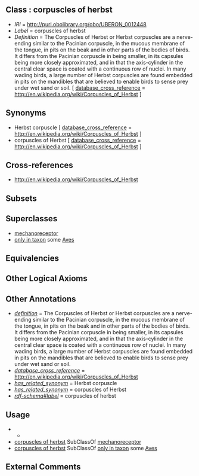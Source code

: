 
## Class : corpuscles of herbst

 * *IRI* = http://purl.obolibrary.org/obo/UBERON_0012448
 * *Label* = corpuscles of herbst
 * *Definition* = The Corpuscles of Herbst or Herbst corpuscles are a nerve-ending similar to the Pacinian corpuscle, in the mucous membrane of the tongue, in pits on the beak and in other parts of the bodies of birds. It differs from the Pacinian corpuscle in being smaller, in its capsules being more closely approximated, and in that the axis-cylinder in the central clear space is coated with a continuous row of nuclei. In many wading birds, a large number of Herbst corpuscles are found embedded in pits on the mandibles that are believed to enable birds to sense prey under wet sand or soil. [ [database_cross_reference](../../ef/oboInOwl#hasDbXref.md) = http://en.wikipedia.org/wiki/Corpuscles_of_Herbst ]

## Synonyms

 * Herbst corpuscle [ [database_cross_reference](../../ef/oboInOwl#hasDbXref.md) = http://en.wikipedia.org/wiki/Corpuscles_of_Herbst ]
 * corpuscles of Herbst [ [database_cross_reference](../../ef/oboInOwl#hasDbXref.md) = http://en.wikipedia.org/wiki/Corpuscles_of_Herbst ]

## Cross-references

 * http://en.wikipedia.org/wiki/Corpuscles_of_Herbst

## Subsets


## Superclasses

 * [mechanoreceptor](../../UBERON/49/UBERON_0012449.md)
 * [only in taxon](../../RO/60/RO_0002160.md) some [Aves](../../NCBITaxon/82/NCBITaxon_8782.md)

## Equivalencies


## Other Logical Axioms


## Other Annotations

 * *[definition](../../IAO/15/IAO_0000115.md)* = The Corpuscles of Herbst or Herbst corpuscles are a nerve-ending similar to the Pacinian corpuscle, in the mucous membrane of the tongue, in pits on the beak and in other parts of the bodies of birds. It differs from the Pacinian corpuscle in being smaller, in its capsules being more closely approximated, and in that the axis-cylinder in the central clear space is coated with a continuous row of nuclei. In many wading birds, a large number of Herbst corpuscles are found embedded in pits on the mandibles that are believed to enable birds to sense prey under wet sand or soil.
 * *[database_cross_reference](../../ef/oboInOwl#hasDbXref.md)* = http://en.wikipedia.org/wiki/Corpuscles_of_Herbst
 * *[has_related_synonym](../../ym/oboInOwl#hasRelatedSynonym.md)* = Herbst corpuscle
 * *[has_related_synonym](../../ym/oboInOwl#hasRelatedSynonym.md)* = corpuscles of Herbst
 * *[rdf-schema#label](../../el/rdf-schema#label.md)* = corpuscles of herbst

## Usage

 * -
 * [corpuscles of herbst](../../UBERON/48/UBERON_0012448.md) SubClassOf [mechanoreceptor](../../UBERON/49/UBERON_0012449.md)
 * [corpuscles of herbst](../../UBERON/48/UBERON_0012448.md) SubClassOf [only in taxon](../../RO/60/RO_0002160.md) some [Aves](../../NCBITaxon/82/NCBITaxon_8782.md)

## External Comments


